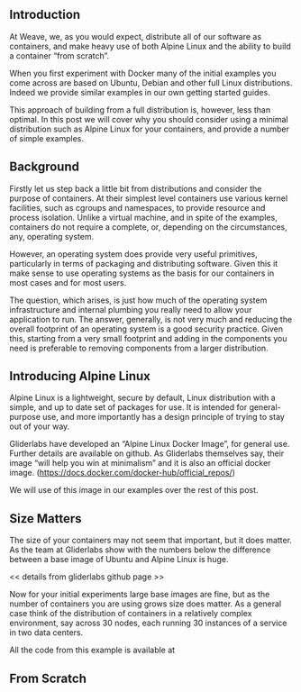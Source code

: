 ## Introduction

At Weave, we, as you would expect, distribute all of our software as containers, and make heavy use of both Alpine Linux and the ability to build a container “from scratch”.

When you first experiment with Docker many of the initial examples you come across are based on Ubuntu, Debian and other full Linux distributions. Indeed we provide similar examples in our own getting started guides. 

This approach of building from a full distribution is, however, less than optimal. In this post we will cover why you should consider using a minimal distribution such as Alpine Linux for your containers, and provide a number of simple examples. 

## Background

Firstly let us step back a little bit from distributions and consider the purpose of containers. At their simplest level containers use various kernel facilities, such as cgroups and namespaces, to provide resource and process isolation. Unlike a virtual machine, and in spite of the examples, containers do not require a complete, or, depending on the circumstances, any, operating system.

However, an operating system does provide very useful primitives, particularly in terms of packaging and distributing software. Given this it make sense to use operating systems as the basis for our containers in most cases and for most users.

The question, which arises, is just how much of the operating system infrastructure and internal plumbing you really need to allow your application to run. The answer, generally, is not very much and reducing the overall footprint of an operating system is a good security practice.  Given this, starting from a very small footprint and adding in the components you need is preferable to removing components from a larger distribution.

## Introducing Alpine Linux

Alpine Linux is a lightweight, secure by default, Linux distribution with a simple, and up to date set of packages for use. It is intended for general-purpose use, and more importantly has a design principle of trying to stay out of your way.

Gliderlabs have developed an “Alpine Linux Docker Image”, for general use. Further details are available on github. As Gliderlabs themselves say, their image “will help you win at minimalism” and it is also an official docker image. (https://docs.docker.com/docker-hub/official_repos/)

We will use of this image in our examples over the rest of this post.

## Size Matters

The size of your containers may not seem that important, but it does matter. As the team at Gliderlabs show with the numbers below the difference between a base image of Ubuntu and Alpine Linux is huge.

<< details from  gliderlabs github page >>

Now for your initial experiments large base images are fine, but as the number of containers you are using grows size does matter.  As a general case think of the distribution of containers in a relatively complex environment, say across 30 nodes, each running 30 instances of a service in two data centers. 



All the code from this example is available at





## From Scratch



